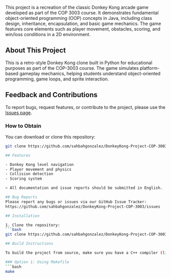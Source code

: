 This project is a recreation of the classic Donkey Kong arcade game developed as part of the COP 3003 course. It demonstrates fundamental object-oriented programming (OOP) concepts in Java, including class design, inheritance, encapsulation, and basic game mechanics. The game features core elements such as player movement, obstacles, scoring, and win/loss conditions in a 2D environment. 

## About This Project

This is a retro-style Donkey Kong clone built in Python for educational purposes as part of the COP-3003 course. The game simulates platform-based gameplay mechanics, helping students understand object-oriented programming, game loops, and sprite interaction. 
## Feedback and Contributions

To report bugs, request features, or contribute to the project, please use the [Issues page](https://github.com/sahbahgonzalez/DonkeyKong-Project-COP-3003/issues).

### How to Obtain
You can download or clone this repository:
```bash
git clone https://github.com/sahbahgonzalez/DonkeyKong-Project-COP-3003.git

## Features

- Donkey Kong level navigation
- Player movement and physics
- Collision detection
- Scoring system

> All documentation and issue reports should be submitted in English.

## Bug Reports
Please report any bugs or issues via our GitHub Issue Tracker:  
https://github.com/sahbahgonzalez/DonkeyKong-Project-COP-3003/issues

## Installation

1. Clone the repository:
```bash
git clone https://github.com/sahbahgonzalez/DonkeyKong-Project-COP-3003.git

## Build Instructions

To build the project from source, make sure you have a C++ compiler (like `g++`) installed.

### Option 1: Using Makefile
```bash
make 
